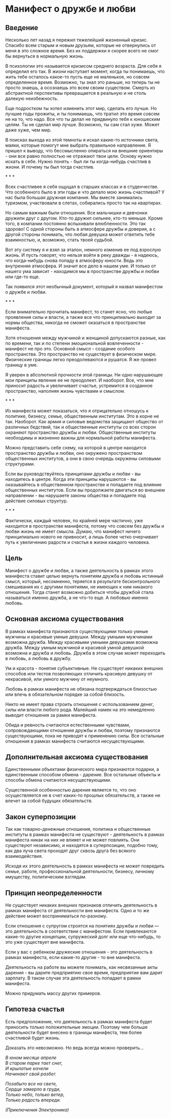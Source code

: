 ﻿# Манифест о дружбе и любви

## Введение

Несколько лет назад я пережил тяжелейший жизненный кризис. Спасибо всем старым и новым друзьям, которые не отвернулись от меня в это сложное время. Без их поддержки я скорее всего не смог бы вернуться в нормальную жизнь. 

В психологии это называется кризисом среднего возраста. Для себя я определил его так. В жизни наступает момент, когда ты понимаешь, что жить тебе осталось какое-то пусть еще не маленькое, но совсем определенное время. Возможно, ты знал это раньше, но теперь ты не просто знаешь, а осознаешь это всем своим существом. Смерть из абстрактной перспективы превращается в реальную и не столь далекую неизбежность. 

Еще подростком ты хотел изменить этот мир, сделать его лучше. Но лучшие годы прожиты, и ты понимаешь, что тратил это время совсем не на то, что надо. Все что ты делал не придвинуло тебя к юношеским целям. Ты не сделал мир лучше. Возможно, ты сам стал хуже. Может даже хуже, чем мир.

В поисках выхода из этой темноты я искал какие-то источники света, маяки, которые помогут мне выбрать правильное направление. Я пришел к выводу, что бессмысленно опираться на внешние ориентиры - они все равно полностью не отражают твои цели. Основу нужно искать в себе. Нужно понять - был ли ты когда-нибудь счастлив в жизни. И почему ты был тогда счастлив.

\* \* \*


Всех счастливее я себя ощущал в старших классах и в студенчестве. Что особенного было в эти годы и что делало мою жизнь счастливой? У нас была большая дружная компания. Мы вместе занимались туризмом, участвовали в слетах, собирались просто так на квартирах.

Но самым важным были отношения. Все мальчишки и девчонки дружили друг с другом. Кто-то дружил сильнее, кто-то меньше. Кроме того, в компании постоянно вспыхивали влюбленности. Это так здорово! С одной стороны быть в атмосфере дружбы и доверия, а с другой стороны понимать, что любая девушка может ответить тебе взаимностью, и, возможно, стать твоей судьбой.

Вот эту систему я и взял за эталон, немного изменив ее под взрослую жизнь. И пусть говорят, что нельзя войти в реку дважды - я надеюсь, что когда-нибудь снова попаду в атмосферу юности. Ведь это внутренняя атмосфера. И значит все дело в нашем уме. И только от нашего ума зависит - находимся мы в пространстве дружбы и любви или где-то еще.

Так появился этот необычный документ, который я назвал манифестом о дружбе и любви.

\* \* \*

Если внимательно прочитать манифест, то станет ясно, что любые проявления силы и власти, а также все что принципиально выходит за нормы общества, никогда не сможет оказаться в пространстве манифеста.  

Хотя отношения между мужчиной и женщиной допускаются разные, как по времени, так и по степени эмоциональной вовлеченности - манифест не про это. Основной смысл - создание особого пространства. Это пространство не существует в физическом мире. Физические границы легко преодолеваются и рушатся. Я же провел границу в уме. 

Я уверен в абсолютной прочности этой границы. Ни одно нарушающее мои принципы явление ее не преодолеет. И наоборот. Все, что мне приносит радость и увеличивает счастье, устремится в созданное пространство, наполняя жизнь чувствами и смыслом.

\* \* \*

Из манифеста может показаться, что я отрицательно отношусь к политике, бизнесу, семье, общественным институтам. Это в корне не так. Наоборот. Как армия и силовые ведомства защищают общество от различных бедствий, так и общественные институты со всех сторон охраняют пространство дружбы и любви. Общественные институты необходимы и жизненно важны для нормальной работы манифеста.

Можно представить себе схему, на которой в центре находится пространство дружбы и любви, оно окружено пространством общественных институтов, а они в свою очередь окружены силовыми структурами.

Если вы руководствуйтесь принципами дружбы и любви - вы находитесь в центре. Когда эти принципы нарушаются - вы оказывайтесь в общественном пространстве и попадаете под влияние общественных институтов. Если вы продолжаете двигаться во внешнем направлении - вы нарушаете законы общества и попадаете под действие силовых структур.

\* \* \*

Фактически, каждый человек, по крайней мере частично, уже находится в пространстве манифеста, потому что совсем без дружбы и любви жизнь не имеет смысла. Думаю, что манифест ничего принципиально нового не привносит, а лишь более четко очерчивает путь к увеличению радости и счастья в жизни каждого человека.


## Цель

Манифест о дружбе и любви, а также деятельность в рамках этого манифеста ставит целью вернуть понятиям дружба и любовь истинный смысл, который, несомненно, теряется в результате бесконтрольного смешивания их с другими понятиями, не имеющих к ним никакого отношения. Тогда станет возможно добиться чтобы дружбой стала называться именно дружба, а не что-то еще. А любовью именно любовь.


## Основная аксиома существования

В рамках манифеста признаются существующими только умные мужчины и красивые умные девушки. Между умными мужчинами возможна дружба. Между красивыми умными девушками возможна дружба. Между умным мужчиной и красивой умной девушкой возможна и дружба и любовь. Дружба в этом случае может переходить в любовь, а любовь в дружбу. 

Ум и красота - понятия субъективные. Не существует никаких внешних способов или тестов позволяющих отличить красивую девушку от некрасивой, или умного мужчину от неумного. 

Любовь в рамках манифеста не обязана подтверждаться близостью или влечь в обязательном порядке за собой близость. 

Никто не имеет права строить отношения с использованием денег, силы или власти любого рода. Малейший намек на это немедленно выводит отношения за рамки манифеста.

Обида и ревность считаются естественными чувствами, сопровождающими отношения дружбы и любви, поэтому признаются существующими, пока не приводят к применению силы. Все остальные отношения в рамках манифеста считаются несуществующими.


## Дополнительная аксиома существования

Единственными объектами физического мира признаются подарки, а единственным способом обмена - дарение. Все остальные объекты и способы обмена считаются несуществующими.

Существенной особенностью дарения является то, что оно осуществляется не в счет каких-то прошлых обязательств, а также не влечет за собой будущих обязательств. 


## Закон суперпозиции

Так как товарно-денежные отношения, политика и общественные институты в рамках манифеста не существуют - деятельность в рамках манифеста никак на них не влияет и не может повлиять. Они существуют независимо, и находятся в суперпозиции, подобно тому, как два луча света проходят друг сквозь друга без всякого взаимодействия.

Исходя их этого деятельность в рамках манифеста не может повредить семье, работе, профессиональной деятельности, бизнесу, личному имуществу, политическим взглядам.


## Принцип неопределенности

Не существует никаких внешних признаков отличить деятельность в рамках манифеста от деятельности вне манифеста. Одно и то же действие может восприниматься по-разному.

Если отношения с супругом строятся на понятиях дружбы и любви — это деятельность в соответствии с манифестом. Если привлекаются какие-то другие концепции, супружеский долг или еще что-нибудь, то это уже существует вне манифеста.

Если у вас с ребенком дружеские отношения - это деятельность в рамках манифеста, если какие-то другие - то вне манифеста.

Деятельность на работе вы можете понимать, как несвязанные акты дарения - вы дарите предприятию свое время, предприятие вам дарит зарплату. В таком случае эта деятельность попадает в рамки манифеста.

Можно придумать массу других примеров.


## Гипотеза счастья

Есть предположение, что деятельность в рамках манифеста будет приносить только положительные эмоции.  Поэтому чем больше деятельности будет внесено в границы манифеста, тем более счастливой будет жизнь. 

Доказать это невозможно.  Но ведь всегда можно проверить…  

*В юном месяце апреле*  
*В старом парке тает снег,*  
*И крылатые качели*  
*Начинают свой разбег.*  

*Позабыто все на свете,*  
*Сердце замерло в груди,*  
*Только небо, только ветер,*  
*Только радость впереди.*  

*(Приключения Электроника)*

